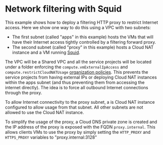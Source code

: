 # Network filtering with Squid

This example shows how to deploy a filtering HTTP proxy to restrict Internet access. Here we show one way to do this using a VPC with two subnets:

- The first subnet (called "apps" in this example) hosts the VMs that will have their Internet access tightly controlled by a filtering forward proxy.
- The second subnet (called "proxy" in this example) hosts a Cloud NAT instance and a VM running [Squid](http://www.squid-cache.org/).

The VPC will be a Shared VPC and all the service projects will be located under a folder enforcing the `compute.vmExternalIpAccess` and `compute.restrictCloudNATUsage` [organization policies](https://cloud.google.com/resource-manager/docs/organization-policy/org-policy-constraints). This prevents the service projects from having external IPs or deploying Cloud NAT instances within the apps subnet (and thus preventing them from accessing the internet directly). The idea is to force all outbound Internet connections through the proxy.

To allow Internet connectivity to the proxy subnet, a is Cloud NAT instance configured to allow usage from that subnet. All other subnets are not allowed to use the Cloud NAT instance.

To simplify the usage of the proxy, a Cloud DNS private zone is created and the IP address of the proxy is exposed with the FQDN `proxy.internal`. This allows clients VMs to use the proxy by simply setting the `HTTP_PROXY` and `HTTPS_PROXY` variables to "proxy.internal:3128"
